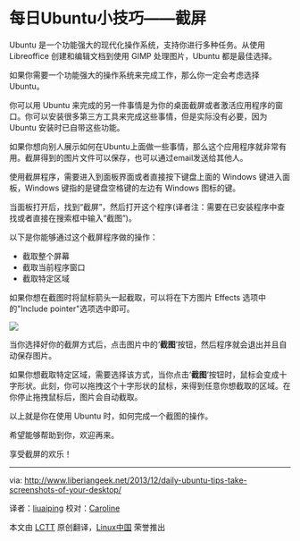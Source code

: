 每日Ubuntu小技巧——截屏
===========================================================================

Ubuntu 是一个功能强大的现代化操作系统，支持你进行多种任务。从使用 Libreoffice 创建和编辑文档到使用 GIMP 处理图片，Ubuntu 都是最佳选择。

如果你需要一个功能强大的操作系统来完成工作，那么你一定会考虑选择 Ubuntu。

你可以用 Ubuntu 来完成的另一件事情是为你的桌面截屏或者激活应用程序的窗口。你可以安装很多第三方工具来完成这些事情，但是实际没有必要，因为 Ubuntu 安装时已自带这些功能。

如果你想向别人展示如何在Ubuntu上面做一些事情，那么这个应用程序就非常有用。截屏得到的图片文件可以保存，也可以通过email发送给其他人。

使用截屏程序，需要进入到面板界面或者直接按下键盘上面的 Windows 键进入面板，Windows 键指的是键盘空格键的左边有 Windows 图标的键。

当面板打开后，找到“截屏”，然后打开这个程序(译者注：需要在已安装程序中查找或者直接在搜索框中输入“截图”)。

以下是你能够通过这个截屏程序做的操作：

- 截取整个屏幕
- 截取当前程序窗口
- 截取特定区域

如果你想在截图时将鼠标箭头一起截取，可以将在下方图片 Effects 选项中的"Include pointer"选项选中即可。

![](http://www.liberiangeek.net/wp-content/uploads/2013/12/screenshot.png)

当你选择好你的截屏方式后，点击图片中的‘**截图**’按钮，然后程序就会退出并且自动保存图片。

如果你想截取特定区域，需要选择该方式，当你点击‘**截图**’按钮时，鼠标会变成十字形状。此刻，你可以拖拽这个十字形状的鼠标，来得到任意你想截取的区域。在你停止拖拽鼠标后，图片会自动截取。

以上就是你在使用 Ubuntu 时，如何完成一个截图的操作。

希望能够帮助到你，欢迎再来。

享受截屏的欢乐！ 

--------------------------------------------------------------------------------

via: http://www.liberiangeek.net/2013/12/daily-ubuntu-tips-take-screenshots-of-your-desktop/

译者：[liuaiping](https://github.com/liuaiping) 校对：[Caroline](https://github.com/carolinewuyan)

本文由 [LCTT](https://github.com/LCTT/TranslateProject) 原创翻译，[Linux中国](http://linux.cn/) 荣誉推出
